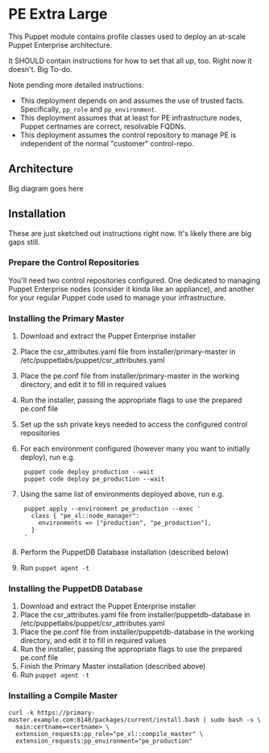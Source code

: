 # PE Extra Large

This Puppet module contains profile classes used to deploy an at-scale Puppet Enterprise architecture.

It SHOULD contain instructions for how to set that all up, too. Right now it doesn't. Big To-do.

Note pending more detailed instructions:

* This deployment depends on and assumes the use of trusted facts. Specifically, `pp_role` and `pp_environment`.
* This deployment assumes that at least for PE infrastructure nodes, Puppet certnames are correct, resolvable FQDNs.
* This deployment assumes the control repository to manage PE is independent of the normal "customer" control-repo.

## Architecture

Big diagram goes here

## Installation

These are just sketched out instructions right now. It's likely there are big gaps still.

### Prepare the Control Repositories

You'll need two control repositories configured. One dedicated to managing Puppet Enterprise nodes (consider it kinda like an appliance), and another for your regular Puppet code used to manage your infrastructure.

### Installing the Primary Master

1. Download and extract the Puppet Enterprise installer
2. Place the csr\_attributes.yaml file from installer/primary-master in /etc/puppetlabs/puppet/csr\_attributes.yaml
3. Place the pe.conf file from installer/primary-master in the working directory, and edit it to fill in required values
4. Run the installer, passing the appropriate flags to use the prepared pe.conf file
5. Set up the ssh private keys needed to access the configured control repositories
6. For each environment configured (however many you want to initially deploy), run e.g.

        puppet code deploy production --wait
        puppet code deploy pe_production --wait

7. Using the same list of environments deployed above, run e.g.

        puppet apply --environment pe_production --exec '
          class { "pe_xl::node_manager":
            environments => ["production", "pe_production"],
          }
        '

5. Perform the PuppetDB Database installation (described below)
6. Run `puppet agent -t`

### Installing the PuppetDB Database

1. Download and extract the Puppet Enterprise installer
2. Place the csr\_attributes.yaml file from installer/puppetdb-database in /etc/puppetlabs/puppet/csr\_attributes.yaml
3. Place the pe.conf file from installer/puppetdb-database in the working directory, and edit it to fill in required values
4. Run the installer, passing the appropriate flags to use the prepared pe.conf file
5. Finish the Primary Master installation (described above)
6. Run `puppet agent -t`

### Installing a Compile Master

```
curl -k https://primary-master.example.com:8140/packages/current/install.bash | sudo bash -s \
  main:certname=<certname> \
  extension_requests:pp_role="pe_xl::compile_master" \
  extension_requests:pp_environment="pe_production"
```
